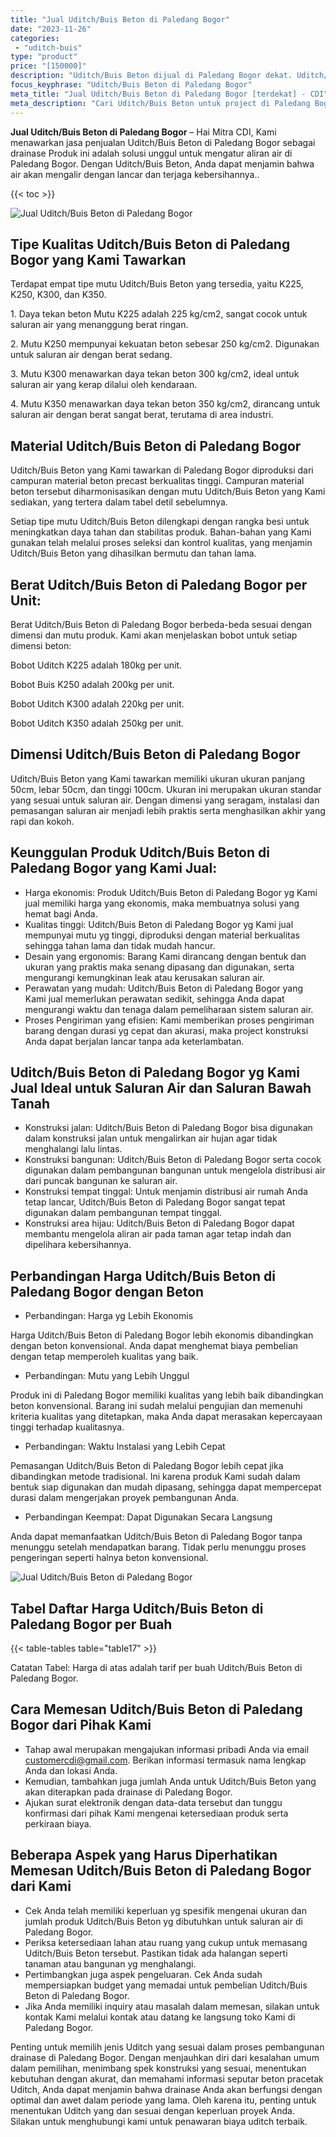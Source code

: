 ```yaml
---
title: "Jual Uditch/Buis Beton di Paledang Bogor"
date: "2023-11-26"
categories:
 - "uditch-buis"
type: "product"
price: "[150000]"
description: "Uditch/Buis Beton dijual di Paledang Bogor dekat. Uditch/Buis Beton ini umumnya diaplikasaikan dalam proyek konstruksi sebagai sistem pembuangan air yang efisien dan tahan lama. Hubungi kami untuk mendapatkan lebih lanjut."
focus_keyphrase: "Uditch/Buis Beton di Paledang Bogor"
meta_title: "Jual Uditch/Buis Beton di Paledang Bogor [terdekat] - CDI"
meta_description: "Cari Uditch/Buis Beton untuk project di Paledang Bogor? Kami memiliki Uditch/Buis Beton berkualitas untuk konstruksi saluran pembuangan. Dapatkan harga terbaik sekarang."
---
```


**Jual Uditch/Buis Beton di Paledang Bogor** – Hai Mitra CDI, Kami menawarkan jasa penjualan Uditch/Buis Beton di Paledang Bogor sebagai drainase Produk ini adalah solusi unggul untuk mengatur aliran air di Paledang Bogor. Dengan Uditch/Buis Beton, Anda dapat menjamin bahwa air akan mengalir dengan lancar dan terjaga kebersihannya..

{{< toc >}}

![Jual Uditch/Buis Beton di Paledang Bogor](/images/uditch-buis/uditch-beton-28.jpg)

## Tipe Kualitas Uditch/Buis Beton di Paledang Bogor yang Kami Tawarkan

Terdapat empat tipe mutu Uditch/Buis Beton yang tersedia, yaitu K225, K250, K300, dan K350.

1\. Daya tekan beton Mutu K225 adalah 225 kg/cm2, sangat cocok untuk saluran air yang menanggung berat ringan.

2\. Mutu K250 mempunyai kekuatan beton sebesar 250 kg/cm2. Digunakan untuk saluran air dengan berat sedang.

3\. Mutu K300 menawarkan daya tekan beton 300 kg/cm2, ideal untuk saluran air yang kerap dilalui oleh kendaraan.

4\. Mutu K350 menawarkan daya tekan beton 350 kg/cm2, dirancang untuk saluran air dengan berat sangat berat, terutama di area industri.

## Material Uditch/Buis Beton di Paledang Bogor

Uditch/Buis Beton yang Kami tawarkan di Paledang Bogor diproduksi dari campuran material beton precast berkualitas tinggi. Campuran material beton tersebut diharmonisasikan dengan mutu Uditch/Buis Beton yang Kami sediakan, yang tertera dalam tabel detil sebelumnya.

Setiap tipe mutu Uditch/Buis Beton dilengkapi dengan rangka besi untuk meningkatkan daya tahan dan stabilitas produk. Bahan-bahan yang Kami gunakan telah melalui proses seleksi dan kontrol kualitas, yang menjamin Uditch/Buis Beton yang dihasilkan bermutu dan tahan lama.

## Berat Uditch/Buis Beton di Paledang Bogor per Unit:

Berat Uditch/Buis Beton di Paledang Bogor berbeda-beda sesuai dengan dimensi dan mutu produk. Kami akan menjelaskan bobot untuk setiap dimensi beton:

Bobot Uditch K225 adalah 180kg per unit.

Bobot Buis K250 adalah 200kg per unit.

Bobot Uditch K300 adalah 220kg per unit.

Bobot Uditch K350 adalah 250kg per unit.

## Dimensi Uditch/Buis Beton di Paledang Bogor

Uditch/Buis Beton yang Kami tawarkan memiliki ukuran ukuran panjang 50cm, lebar 50cm, dan tinggi 100cm. Ukuran ini merupakan ukuran standar yang sesuai untuk saluran air. Dengan dimensi yang seragam, instalasi dan pemasangan saluran air menjadi lebih praktis serta menghasilkan akhir yang rapi dan kokoh.

## Keunggulan Produk Uditch/Buis Beton di Paledang Bogor yang Kami Jual:

*   Harga ekonomis: Produk Uditch/Buis Beton di Paledang Bogor yg Kami jual memiliki harga yang ekonomis, maka membuatnya solusi yang hemat bagi Anda.
*   Kualitas tinggi: Uditch/Buis Beton di Paledang Bogor yg Kami jual mempunyai mutu yg tinggi, diproduksi dengan material berkualitas sehingga tahan lama dan tidak mudah hancur.
*   Desain yang ergonomis: Barang Kami dirancang dengan bentuk dan ukuran yang praktis maka senang dipasang dan digunakan, serta mengurangi kemungkinan leak atau kerusakan saluran air.
*   Perawatan yang mudah: Uditch/Buis Beton di Paledang Bogor yang Kami jual memerlukan perawatan sedikit, sehingga Anda dapat mengurangi waktu dan tenaga dalam pemeliharaan sistem saluran air.
*   Proses Pengiriman yang efisien: Kami memberikan proses pengiriman barang dengan durasi yg cepat dan akurasi, maka project konstruksi Anda dapat berjalan lancar tanpa ada keterlambatan.

## Uditch/Buis Beton di Paledang Bogor yg Kami Jual Ideal untuk Saluran Air dan Saluran Bawah Tanah

*   Konstruksi jalan: Uditch/Buis Beton di Paledang Bogor bisa digunakan dalam konstruksi jalan untuk mengalirkan air hujan agar tidak menghalangi lalu lintas.
*   Konstruksi bangunan: Uditch/Buis Beton di Paledang Bogor serta cocok digunakan dalam pembangunan bangunan untuk mengelola distribusi air dari puncak bangunan ke saluran air.
*   Konstruksi tempat tinggal: Untuk menjamin distribusi air rumah Anda tetap lancar, Uditch/Buis Beton di Paledang Bogor sangat tepat digunakan dalam pembangunan tempat tinggal.
*   Konstruksi area hijau: Uditch/Buis Beton di Paledang Bogor dapat membantu mengelola aliran air pada taman agar tetap indah dan dipelihara kebersihannya.

## Perbandingan Harga Uditch/Buis Beton di Paledang Bogor dengan Beton

*   Perbandingan: Harga yg Lebih Ekonomis

Harga Uditch/Buis Beton di Paledang Bogor lebih ekonomis dibandingkan dengan beton konvensional. Anda dapat menghemat biaya pembelian dengan tetap memperoleh kualitas yang baik.
*   Perbandingan: Mutu yang Lebih Unggul

Produk ini di Paledang Bogor memiliki kualitas yang lebih baik dibandingkan beton konvensional. Barang ini sudah melalui pengujian dan memenuhi kriteria kualitas yang ditetapkan, maka Anda dapat merasakan kepercayaan tinggi terhadap kualitasnya.
*   Perbandingan: Waktu Instalasi yang Lebih Cepat

Pemasangan Uditch/Buis Beton di Paledang Bogor lebih cepat jika dibandingkan metode tradisional. Ini karena produk Kami sudah dalam bentuk siap digunakan dan mudah dipasang, sehingga dapat mempercepat durasi dalam mengerjakan proyek pembangunan Anda.
*   Perbandingan Keempat: Dapat Digunakan Secara Langsung

Anda dapat memanfaatkan Uditch/Buis Beton di Paledang Bogor tanpa menunggu setelah mendapatkan barang. Tidak perlu menunggu proses pengeringan seperti halnya beton konvensional.

![Jual Uditch/Buis Beton di Paledang Bogor](/images/uditch-buis/buis-beton-08.jpg)

## Tabel Daftar Harga Uditch/Buis Beton di Paledang Bogor per Buah

{{< table-tables table="table17" >}}

Catatan Tabel: Harga di atas adalah tarif per buah Uditch/Buis Beton di Paledang Bogor.

## Cara Memesan Uditch/Buis Beton di Paledang Bogor dari Pihak Kami

*   Tahap awal merupakan mengajukan informasi pribadi Anda via email customercdi@gmail.com. Berikan informasi termasuk nama lengkap Anda dan lokasi Anda.
*   Kemudian, tambahkan juga jumlah Anda untuk Uditch/Buis Beton yang akan diterapkan pada drainase di Paledang Bogor.
*   Ajukan surat elektronik dengan data-data tersebut dan tunggu konfirmasi dari pihak Kami mengenai ketersediaan produk serta perkiraan biaya.

## Beberapa Aspek yang Harus Diperhatikan Memesan Uditch/Buis Beton di Paledang Bogor dari Kami

*   Cek Anda telah memiliki keperluan yg spesifik mengenai ukuran dan jumlah produk Uditch/Buis Beton yg dibutuhkan untuk saluran air di Paledang Bogor.
*   Periksa ketersediaan lahan atau ruang yang cukup untuk memasang Uditch/Buis Beton tersebut. Pastikan tidak ada halangan seperti tanaman atau bangunan yg menghalangi.
*   Pertimbangkan juga aspek pengeluaran. Cek Anda sudah mempersiapkan budget yang memadai untuk pembelian Uditch/Buis Beton di Paledang Bogor.
*   Jika Anda memiliki inquiry atau masalah dalam memesan, silakan untuk kontak Kami melalui kontak atau datang ke langsung toko Kami di Paledang Bogor.

Penting untuk memilih jenis Uditch yang sesuai dalam proses pembangunan drainase di Paledang Bogor. Dengan menjauhkan diri dari kesalahan umum dalam pemilihan, menimbang spek konstruksi yang sesuai, menentukan kebutuhan dengan akurat, dan memahami informasi seputar beton pracetak Uditch, Anda dapat menjamin bahwa drainase Anda akan berfungsi dengan optimal dan awet dalam periode yang lama. Oleh karena itu, penting untuk menentukan Uditch yang dan sesuai dengan keperluan proyek Anda. Silakan untuk menghubungi kami untuk penawaran biaya uditch terbaik.